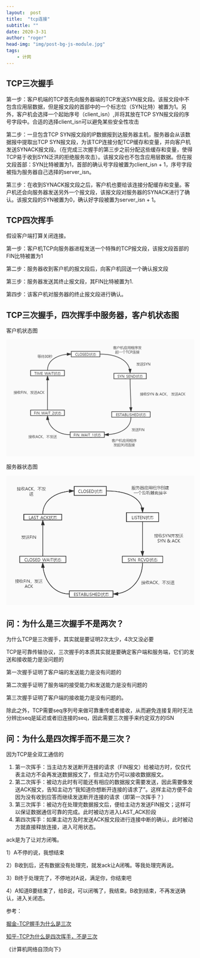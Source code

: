 ```yaml
---
layout:	 post
title:	"tcp连接"
subtitle: ""
date: 2020-3-31
author: "roger"
head-img: "img/post-bg-js-module.jpg"
tags:
    - 计网
---
```


## TCP三次握手

第一步：客户机端的TCP首先向服务器端的TCP发送SYN报文段。该报文段中不包含应用层数据，但是报文段的首部中的一个标志位（SYN比特）被置为1。另外，客户机会选择一个起始序号（client_isn）,并将其放在TCP SYN报文段的序号字段中。合适的选择client_isn可以避免某些安全性攻击

第二步：一旦包含TCP SYN报文段的IP数据报到达服务器主机，服务器会从该数据报中提取出TCP SYN报文段，为该TCP连接分配TCP缓存和变量，并向客户机发送SYNACK报文段。（在完成三次握手的第三步之前分配这些缓存和变量，使得TCP易于收到SYN泛洪的拒绝服务攻击）。该报文段也不包含应用层数据。但在报文段首部：SYN比特被置为1，首部的确认号字段被置为client_isn + 1，序号字段被指为服务器自己选择的server_isn。

第三步：在收到SYNACK报文段之后，客户机也要给该连接分配缓存和变量。客户机还会向服务器发送另外一个报文段，该报文段对服务器的SYNACK进行了确认。该报文段的SYN被置为0，确认好字段被置为server_isn + 1。

## TCP四次挥手

假设客户端打算关闭连接。

第一步：客户机TCP向服务器进程发送一个特殊的TCP报文段，该报文段首部的FIN比特被置为1

第二步：服务器收到客户机的报文段后，向客户机回送一个确认报文段

第三步：服务器发送其终止报文段，其FIN比特被置为1.

第四步：该客户机对服务器的终止报文段进行确认。

## TCP三次握手，四次挥手中服务器，客户机状态图

客户机状态图

![](https://raw.githubusercontent.com/roger1245/ImgBed/master/img/%E5%AE%A2%E6%88%B7%E6%9C%BA%E7%8A%B6%E6%80%81%E5%9B%BE.png)

服务器状态图

![](https://raw.githubusercontent.com/roger1245/ImgBed/master/img/%E6%9C%8D%E5%8A%A1%E5%99%A8%E7%8A%B6%E6%80%81%E5%9B%BE.png)



## 问：为什么是三次握手不是两次？

为什么TCP是三次握手，其实就是要证明2次太少，4次又没必要

TCP是可靠传输协议，三次握手的本质其实就是要确定客户端和服务端，它们的发送和接收能力是没问题的

第一次握手证明了客户端的发送能力是没有问题的

第二次握手证明了服务端的接受能力和发送能力是没有问题的

第三次握手证明了客户端的接收能力是没有问题的。

除此之外，TCP需要seq序列号来做可靠重传或者接收，从而避免连接复用时无法分辨出seq是延迟或者旧连接的seq，因此需要三次握手来约定双方的ISN

## 问：为什么是四次挥手而不是三次？

因为TCP是全双工通信的

1. 第一次挥手：当主动方发送断开连接的请求（FIN报文）给被动方时，仅仅代表主动方不会再发送数据报文了，但主动方仍可以接收数据报文。
2. 第二次挥手：被动方此时有可能还有相应的数据报文需要发送，因此需要像发送ACK报文，告知主动方“我知道你想断开连接的请求了”。这样主动方便不会因为没有收到应答而继续发送断开连接的请求（即第一次挥手？）
3. 第三次挥手：被动方在处理完数据报文后，便给主动方发送FIN报文；这样可以保证数据通信可靠的完成。此时被动方进入LAST_ACK阶段
4. 第四次挥手：如果主动方及时发送ACK报文段进行连接中断的确认，此时被动方就直接释放连接，进入可用状态。

ack是为了让对方闭嘴。

1）A不停的说，我想结束

2）B收到后，还有数据没有处理完，就发ack让A闭嘴。等我处理完再说。

3）B终于处理完了，不停地对A说，满足你，你结束吧

4）A知道B要结束了，给B说，可以闭嘴了，我结束。B收到结束，不再发送确认，进入关闭态。





参考：

[掘金-TCP握手为什么是三次](https://juejin.im/post/5e4ca85ef265da572e4f2227)

[知乎-TCP为什么是四次挥手，不是三次](https://www.zhihu.com/question/63264012)

《计算机网络自顶向下》